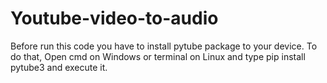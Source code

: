 # Youtube-video-to-audio

Before run this code you have to install pytube package to your device.
To do that,
Open cmd on Windows or terminal on Linux and type
pip install pytube3
and execute it. 
